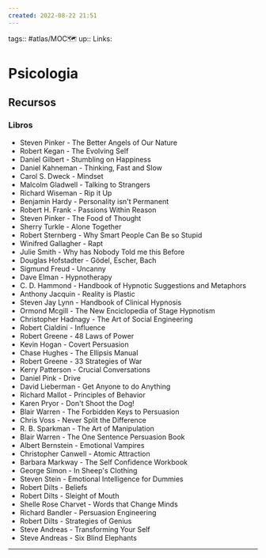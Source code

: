 ```yaml
---
created: 2022-08-22 21:51
---
```

tags:: #atlas/MOC🗺 
up:: 
Links: 
# Psicologia
## Recursos
### Libros
- Steven Pinker - The Better Angels of Our Nature
- Robert Kegan - The Evolving Self
- Daniel Gilbert - Stumbling on Happiness
- Daniel Kahneman - Thinking, Fast and Slow
- Carol S. Dweck - Mindset
- Malcolm Gladwell - Talking to Strangers
- Richard Wiseman - Rip it Up
- Benjamin Hardy - Personality isn't Permanent
- Robert H. Frank - Passions Within Reason
- Steven Pinker - The Food of Thought
- Sherry Turkle - Alone Together
- Robert Sternberg -  Why Smart People Can Be so Stupid
- Winifred Gallagher - Rapt
- Julie Smith - Why has Nobody Told me this Before
- Douglas Hofstadter - Gödel, Escher, Bach
- Sigmund Freud - Uncanny
- Dave Elman - Hypnotherapy
- C. D. Hammond - Handbook of Hypnotic Suggestions and Metaphors
- Anthony Jacquin - Reality is Plastic
- Steven Jay Lynn - Handbook of Clinical Hypnosis
- Ormond Mcgill - The New Enciclopedia of Stage Hypnotism
- Christopher Hadnagy - The Art of Social Engineering
- Robert Cialdini - Influence
- Robert Greene - 48 Laws of Power
- Kevin Hogan - Covert Persuasion
- Chase Hughes - The Ellipsis Manual
- Robert Greene - 33 Strategies of War
- Kerry Patterson - Crucial Conversations
- Daniel Pink - Drive
- David Lieberman - Get Anyone to do Anything
- Richard Mallot - Principles of Behavior
- Karen Pryor - Don't Shoot the Dog!
- Blair Warren - The Forbidden Keys to Persuasion
- Chris Voss - Never Split the Difference
- R. B. Sparkman - The Art of Manipulation
- Blair Warren - The One Sentence Persuasion Book
- Albert Bernstein - Emotional Vampires
- Christopher Canwell - Atomic Attraction
- Barbara Markway - The Self Confidence Workbook
- George Simon - In Sheep's Clothing
- Steven Stein - Emotional Intelligence for Dummies
- Robert Dilts - Beliefs
- Robert Dilts - Sleight of Mouth
- Shelle Rose Charvet - Words that Change Minds
- Richard Bandler - Persuasion Engineering
- Robert Dilts - Strategies of Genius
- Steve Andreas - Transforming Your Self
- Steve Andreas - Six Blind Elephants
___
